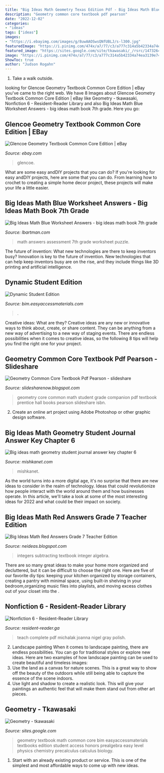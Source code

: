 ```yaml
---
title: "Big Ideas Math Geometry Texas Edition Pdf - Big Ideas Math Blue Worksheet Answers"
description: "Geometry common core textbook pdf pearson"
date: "2022-12-02"
categories:
- "ideas"
tags: ["ideas"]
images:
- "https://i.ebayimg.com/images/g/8uwAAOSwsQNfUBLJ/s-l300.jpg"
featuredImage: "https://i.pinimg.com/474x/a7/77/c3/a777c314a5b42334a74ea3139e7439f1.jpg"
featured_image: "https://sites.google.com/site/tkawasaki/_/rsrc/1473264498490/period9/Textbook.jpeg"
image: "https://i.pinimg.com/474x/a7/77/c3/a777c314a5b42334a74ea3139e7439f1.jpg"
ShowToc: true
author: "Judson Rogahn"
---
```



1. Take a walk outside.

	

		
looking for Glencoe Geometry Textbook Common Core Edition | eBay you've came to the right web. We have 8 Images about Glencoe Geometry Textbook Common Core Edition | eBay like Geometry - tkawasaki, Nonfiction 6 - Resident-Reader Library and also Big Ideas Math Blue Worksheet Answers - big ideas math book 7th grade. Here you go:
		
    
## Glencoe Geometry Textbook Common Core Edition | EBay

<img loading=lazy src="https://i.ebayimg.com/images/g/8uwAAOSwsQNfUBLJ/s-l300.jpg" onerror="this.onerror=null;this.src='https://tse2.mm.bing.net/th?id=OIP.SAlv32B5KcKAMryDf57JwwAAAA&amp;pid=15.1';" alt="Glencoe Geometry Textbook Common Core Edition | eBay">

_Source: ebay.com_

>glencoe. 

	

What are some easy andDIY projects that you can do?
If you're looking for easy andDIY projects, here are some that you can do. From learning how to crochet to creating a simple home decor project, these projects will make your life a little easier.

    
## Big Ideas Math Blue Worksheet Answers - Big Ideas Math Book 7th Grade

<img loading=lazy src="http://www.hmhco.com/~/media/sites/home/education/disciplines/mathematics/elementary/big-ideas-math/ms-dts-update.jpg?h\u003d281\u0026w\u003d404\u0026la\u003den" onerror="this.onerror=null;this.src='https://tse4.mm.bing.net/th?id=OIP.41CBknSNh3YEMCzAu4J_5AAAAA&amp;pid=15.1';" alt="Big Ideas Math Blue Worksheet Answers - big ideas math book 7th grade">

_Source: lbartman.com_

>math answers assessment 7th grade worksheet puzzle. 

	

The future of invention: What new technologies are there to keep inventors busy?
Innovation is key to the future of invention. New technologies that can help keep inventors busy are on the rise, and they include things like 3D printing and artificial intelligence.

    
## Dynamic Student Edition

<img loading=lazy src="https://bim.easyaccessmaterials.com/protected/content/dcs_ca/adv1/c02/q1/g6_02_q1_p001.png" onerror="this.onerror=null;this.src='https://tse4.mm.bing.net/th?id=OIP.4VcbLRz1xd7cWFU2P6TpPgHaJl&amp;pid=15.1';" alt="Dynamic Student Edition">

_Source: bim.easyaccessmaterials.com_

>. 

	

Creative ideas: What are they?
Creative ideas are any new or innovative ways to think about, create, or share content. They can be anything from a new way of advertising to a new way of staging events. There are endless possibilities when it comes to creative ideas, so the following 8 tips will help you find the right one for your project.

    
## Geometry Common Core Textbook Pdf Pearson - Slideshare

<img loading=lazy src="https://images-na.ssl-images-amazon.com/images/I/51EcTPRdK8L._SX378_BO1,204,203,200_.jpg" onerror="this.onerror=null;this.src='https://tse3.mm.bing.net/th?id=OIP.ip_OrnJ6TRePVha5H-80-wAAAA&amp;pid=15.1';" alt="Geometry Common Core Textbook Pdf Pearson - slideshare">

_Source: slidesharenow.blogspot.com_

>geometry core common math student grade companion pdf textbook prentice hall books pearson slideshare isbn. 

	

2. Create an online art project using Adobe Photoshop or other graphic design software.

    
## Big Ideas Math Geometry Student Journal Answer Key Chapter 6

<img loading=lazy src="https://mishkanet.com/img/476611.jpg" onerror="this.onerror=null;this.src='https://tse1.mm.bing.net/th?id=OIP.kjmuujn3QREsFojRowLtjAAAAA&amp;pid=15.1';" alt="Big ideas math geometry student journal answer key chapter 6">

_Source: mishkanet.com_

>mishkanet. 

	

As the world turns into a more digital age, it's no surprise that there are new ideas to consider in the realm of technology. Ideas that could revolutionize how people interact with the world around them and how businesses operate. In this article, we'll take a look at some of the most interesting ideas for 2022 and what could be their impact on society.

    
## Big Ideas Math Red Answers Grade 7 Teacher Edition

<img loading=lazy src="https://i.pinimg.com/474x/a7/77/c3/a777c314a5b42334a74ea3139e7439f1.jpg" onerror="this.onerror=null;this.src='https://tse1.mm.bing.net/th?id=OIP.KTjN7f7gJVB279EbGFzxEgAAAA&amp;pid=15.1';" alt="Big Ideas Math Red Answers Grade 7 Teacher Edition">

_Source: neideas.blogspot.com_

>integers subtracting textbook integer algebra. 

	

There are so many great ideas to make your home more organized and decluttered, but it can be difficult to choose the right one. Here are five of our favorite diy tips: keeping your kitchen organized by storage containers, creating a pantry with minimal space, using built-in shelving in your bedroom,organizing music files into playlists, and moving excess clothes out of your closet into the .

    
## Nonfiction 6 - Resident-Reader Library

<img loading=lazy src="https://images-na.ssl-images-amazon.com/images/I/612EMPtwRLL._SX324_BO1,204,203,200_.jpg" onerror="this.onerror=null;this.src='https://tse1.mm.bing.net/th?id=OIP.RuYmssS_yGlMfx6r_WoU8QAAAA&amp;pid=15.1';" alt="Nonfiction 6 - Resident-Reader Library">

_Source: resident-reader.ga_

>teach complete pdf michalak joanna nigel gray polish. 

	

2. Landscape painting
When it comes to landscape painting, there are endless possibilities. You can go for traditional styles or explore new ideas. Here are two examples of how landscape painting can be used to create beautiful and timeless images: 
2. Use the land as a canvas for nature scenes. This is a great way to show off the beauty of the outdoors while still being able to capture the essence of the scene indoors.
3. Use light and shadow to create a realistic look. This will give your paintings an authentic feel that will make them stand out from other art pieces.

    
## Geometry - Tkawasaki

<img loading=lazy src="https://sites.google.com/site/tkawasaki/_/rsrc/1473264498490/period9/Textbook.jpeg" onerror="this.onerror=null;this.src='https://tse3.mm.bing.net/th?id=OIP.0rJ_BQOxSHMQB8-pqFIUiwAAAA&amp;pid=15.1';" alt="Geometry - tkawasaki">

_Source: sites.google.com_

>geometry textbook math common core bim easyaccessmaterials textbooks edition student access honors prealgebra easy level physics chemistry precalculus calculus biology. 

	

1. Start with an already existing product or service. This is one of the simplest and most affordable ways to come up with new ideas.

